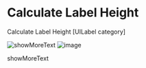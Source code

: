 # Calculate Label Height
Calculate Label Height [UILabel category]

![showMoreText](http://github.com/shayinqi/calculateLabelHeight/raw/master/textHeight.gif)
![image][1]

[1]:http://github.com/shayinqi/calculateLabelHeight/raw/master/textHeight.gif

showMoreText

